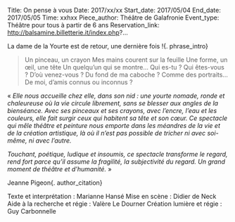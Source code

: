Title: On pense à vous 
Date: 2017/xx/xx
Start_date: 2017/05/04
End_date: 2017/05/05
Time: xxhxx
Piece_author: Théâtre de Galafronie
Event_type: Théâtre pour tous à partir de 6 ans
Reservation_link: http://balsamine.billetterie.it/index.php?...


La dame de la Yourte est de retour, une dernière fois !{. phrase_intro}

> Un pinceau, un crayon 
> Mes mains courent sur la feuille 
> Une forme, un œil, une tête
> Un quelqu’un qui se montre…
> Qui es-tu ? 
> Qui êtes-vous ?
> D’où venez-vous ?
> Du fond de ma caboche ? 
> Comme des portraits… 
> De moi, d’amis connus ou inconnus ?

« *Elle nous accueille chez elle, dans son nid : une yourte nomade, ronde et chaleureuse où la vie circule librement, sans se blesser aux angles de la bienséance.
Avec ses pinceaux et ses crayons, avec l’encre, l’eau et les couleurs, elle fait surgir ceux qui habitent sa tête et son cœur. Ce spectacle qui mêle théâtre et peinture nous emporte dans les méandres de la vie et de la création artistique, là où il n’est pas possible de tricher ni avec soi-même, ni avec l’autre.*

*Touchant, poétique, ludique et insoumis, ce spectacle transforme le regard, rend fort parce qu’il assume la fragilité, la subjectivité du regard.
Un grand moment de théâtre et d’humanité.* »

Jeanne Pigeon{. author_citation}

Texte et interprétation
:   Marianne Hansé
Mise en scène
:   Didier de Neck
Aide à la recherche et régie
:   Valère Le Dourner
Création lumière et régie
:   Guy Carbonnelle
